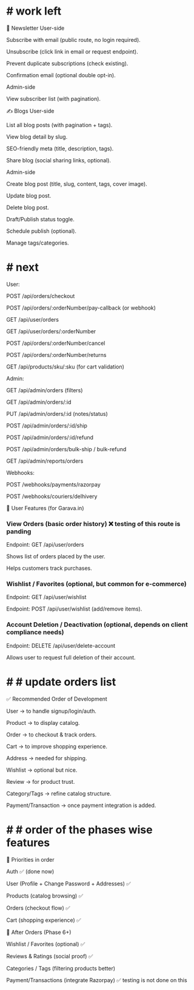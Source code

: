 # # work left 

📰 Newsletter
User-side

Subscribe with email (public route, no login required).

Unsubscribe (click link in email or request endpoint).

Prevent duplicate subscriptions (check existing).

Confirmation email (optional double opt-in).

Admin-side

View subscriber list (with pagination).

✍️ Blogs
User-side

List all blog posts (with pagination + tags).

View blog detail by slug.

SEO-friendly meta (title, description, tags).

Share blog (social sharing links, optional).

Admin-side

Create blog post (title, slug, content, tags, cover image).

Update blog post.

Delete blog post.

Draft/Publish status toggle.

Schedule publish (optional).

Manage tags/categories.











# # next

User:   

POST /api/orders/checkout

POST /api/orders/:orderNumber/pay-callback (or webhook)

GET /api/user/orders

GET /api/user/orders/:orderNumber

POST /api/orders/:orderNumber/cancel

POST /api/orders/:orderNumber/returns

GET /api/products/sku/:sku (for cart validation)

Admin:

GET /api/admin/orders (filters)

GET /api/admin/orders/:id

PUT /api/admin/orders/:id (notes/status)

POST /api/admin/orders/:id/ship

POST /api/admin/orders/:id/refund

POST /api/admin/orders/bulk-ship / bulk-refund

GET /api/admin/reports/orders

Webhooks:

POST /webhooks/payments/razorpay

POST /webhooks/couriers/delhivery


📌 User Features (for Garava.in)


### View Orders (basic order history) ❌ testing of this route is panding

Endpoint: GET /api/user/orders

Shows list of orders placed by the user.

Helps customers track purchases.

### Wishlist / Favorites (optional, but common for e-commerce)

Endpoint: GET /api/user/wishlist

Endpoint: POST /api/user/wishlist (add/remove items).

### Account Deletion / Deactivation (optional, depends on client compliance needs)

Endpoint: DELETE /api/user/delete-account

Allows user to request full deletion of their account.


# # # update orders list

✅ Recommended Order of Development

User → to handle signup/login/auth. 

Product → to display catalog.

Order → to checkout & track orders.

Cart → to improve shopping experience.

Address → needed for shipping.

Wishlist → optional but nice.

Review → for product trust.

Category/Tags → refine catalog structure.

Payment/Transaction → once payment integration is added.


# # # order of the phases wise features 

🎯 Priorities in order

Auth ✅ (done now)

User (Profile + Change Password + Addresses) ✅

Products (catalog browsing) ✅

Orders (checkout flow) ✅

Cart (shopping experience) ✅

📌 After Orders (Phase 6+)

Wishlist / Favorites (optional) ✅

Reviews & Ratings (social proof) ✅

Categories / Tags (filtering products better) 

Payment/Transactions (integrate Razorpay) ✅ testing is not done on this
